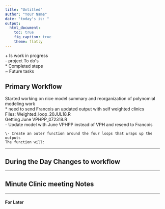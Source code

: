 ```yaml
---
title: "Untitled"
author: "Your Name"
date: "today's is: "
output:
  html_document:
    toc: true
    fig_caption: true
    theme: flatly
---
```


 \+ Is work in progress  
 \- project To do's  
 \* Completed steps  
 \~ Future tasks  
 
    
## Primary Workflow    

Started working on nice model summary and reorganization of polynomial modeling work  
    \* need to send Francois an updated output with self weighted clinics    
    Files: Weighted_loop_20JUL18.R  
           Getting June VPHPP_072318.R  
    \- Update model with June VPHPP instead of VPH and resend to Francois    
    
    \- Create an outer function around the four loops that wraps up the outputs
    The function will:
 

--- 

## During the Day Changes to workflow  

---  

##  Minute Clinic meeting Notes 

---

#### For Later